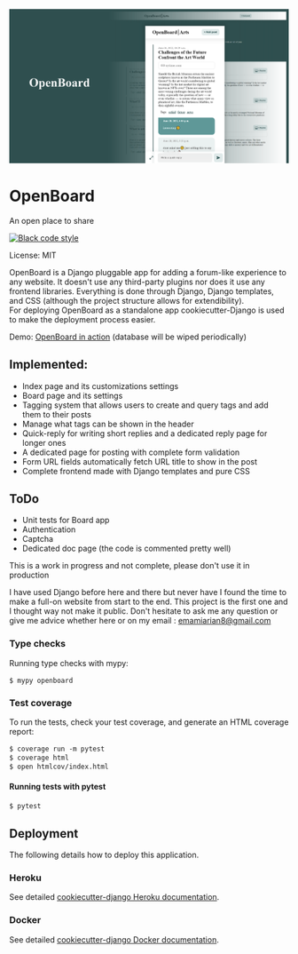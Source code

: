![](header_pic.png)
# OpenBoard

An open place to share

[![Black code style](https://img.shields.io/badge/code%20style-black-000000.svg)](https://github.com/ambv/black)

License: MIT

OpenBoard is a Django pluggable app for adding a forum-like experience to any website. It doesn't use any third-party plugins nor does it use any frontend libraries. Everything is done through Django, Django templates, and CSS (although the project structure allows for extendibility).<br>
For deploying OpenBoard as a standalone app cookiecutter-Django is used to make the deployment process easier.<br>

Demo: [OpenBoard in action](https://openboarddemo.herokuapp.com/) (database will be wiped periodically)


## Implemented:
- Index page and its customizations settings
- Board page and its settings
- Tagging system that allows users to create and query tags and add them to their posts
- Manage what tags can be shown in the header
- Quick-reply for writing short replies and a dedicated reply page for longer ones
- A dedicated page for posting with complete form validation
- Form URL fields automatically fetch URL title to show in the post 
- Complete frontend made with Django templates and pure CSS 

## ToDo
- Unit tests for Board app
- Authentication
- Captcha
- Dedicated doc page (the code is commented pretty well)

This is a work in progress and not complete, please don't use it in production

I have used Django before here and there but never have I found the time to make a full-on website from start to the end. This project is the first one and I thought way not make it public. Don't hesitate to ask me any question or give me advice whether here or on my email : emamiarian8@gmail.com

### Type checks

Running type checks with mypy:

    $ mypy openboard

### Test coverage

To run the tests, check your test coverage, and generate an HTML coverage report:

    $ coverage run -m pytest
    $ coverage html
    $ open htmlcov/index.html

#### Running tests with pytest

    $ pytest

## Deployment

The following details how to deploy this application.

### Heroku

See detailed [cookiecutter-django Heroku documentation](http://cookiecutter-django.readthedocs.io/en/latest/deployment-on-heroku.html).

### Docker

See detailed [cookiecutter-django Docker documentation](http://cookiecutter-django.readthedocs.io/en/latest/deployment-with-docker.html).

